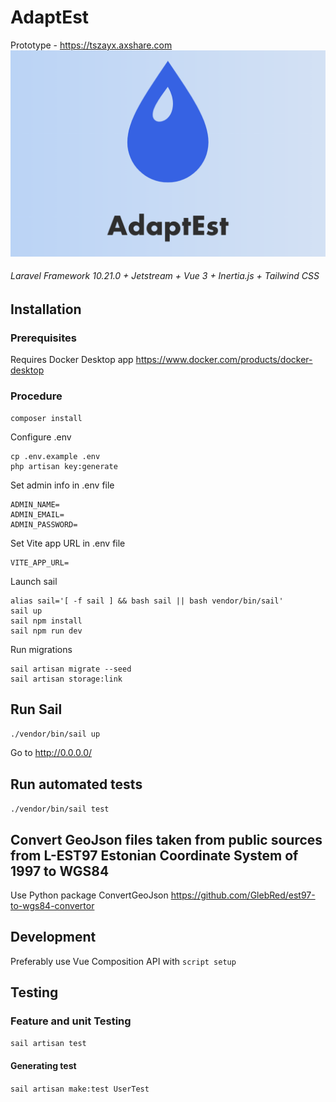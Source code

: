 # AdaptEst
Prototype - https://tszayx.axshare.com
![preview](https://github.com/centre-for-educational-technology/adaptest/raw/master/preview.png)

###### Laravel Framework 10.21.0 + Jetstream + Vue 3 + Inertia.js + Tailwind CSS

## Installation
### Prerequisites
Requires Docker Desktop app
https://www.docker.com/products/docker-desktop
### Procedure
```
composer install
```
Configure .env
```
cp .env.example .env
php artisan key:generate
```
Set admin info in .env file
```
ADMIN_NAME=
ADMIN_EMAIL=
ADMIN_PASSWORD=
```
Set Vite app URL in .env file
```
VITE_APP_URL=
```
Launch sail
```
alias sail='[ -f sail ] && bash sail || bash vendor/bin/sail'
sail up
sail npm install
sail npm run dev
```
Run migrations
```
sail artisan migrate --seed
sail artisan storage:link
```

## Run Sail
`./vendor/bin/sail up`

Go to
http://0.0.0.0/

## Run automated tests
`./vendor/bin/sail test`

## Convert GeoJson files taken from public sources from L-EST97 Estonian Coordinate System of 1997 to WGS84
Use Python package ConvertGeoJson
https://github.com/GlebRed/est97-to-wgs84-convertor

## Development
Preferably use Vue Composition API with `script setup`

## Testing
### Feature and unit Testing
`sail artisan test`
#### Generating test
`sail artisan make:test UserTest`
